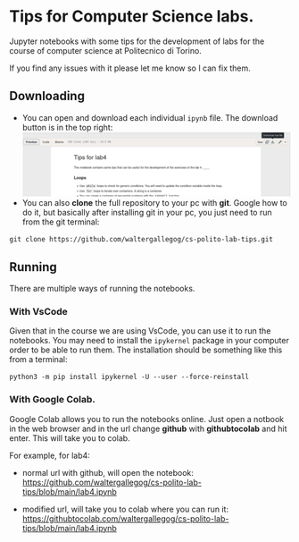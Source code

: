 # Tips for Computer Science labs.

Jupyter notebooks with some tips for the development of labs for the course of computer science at Politecnico di Torino.

If you find any issues with it please let me know so I can fix them.


## Downloading

 - You can open and download each individual `ipynb` file. The download button is in the top right:
  ![](images/downloading.png)
 - You can also **clone** the full repository to your pc with **git**. Google how to do it, but basically after installing git in your pc, you just need to run from the git terminal:
  ```
  git clone https://github.com/waltergallegog/cs-polito-lab-tips.git
  ```

## Running
There are multiple ways of running the notebooks.

### With VsCode
Given that in the course we are using VsCode, you can use it to run the notebooks. You may need to install the `ipykernel` package in your computer order to be able to run them. The installation should be something like this from a terminal:

```
python3 -m pip install ipykernel -U --user --force-reinstall
```


### With Google Colab.
Google Colab allows you to run the notebooks online. Just open a notbook in the web browser and in the url change **github**  with **githubtocolab** and hit enter. This will take you to colab.

For example, for lab4:
 - normal url with github, will open the notebook:
https://github.com/waltergallegog/cs-polito-lab-tips/blob/main/lab4.ipynb

 - modified url, will take you to colab where you can run it:
https://githubtocolab.com/waltergallegog/cs-polito-lab-tips/blob/main/lab4.ipynb
